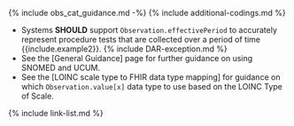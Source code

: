 
<!-- 
include parameters:
category (optional)
example1 (optional) 
example2 (optional)
recommendation (optional - extra recommendation inserted after first sentence in obs_cat_guidance.md)
example usage:
{% raw %} 
{% include observation_guidance_1.md category="laboratory" example1=" such as 'chemistry'" example2=" (for example, a 24-Hour Urine Collection test)" recommendation="Server **SHOULD** use [Observation Category Codes] if applicable." %}
{% endraw %} -->

{% include obs_cat_guidance.md -%}
{% include additional-codings.md %}
* Systems **SHOULD** support `Observation.effectivePeriod` to accurately represent procedure tests that are collected over a period of time {{include.example2}}.
{% include DAR-exception.md %}
* See the [General Guidance] page for further guidance on using SNOMED and UCUM.
* See the [LOINC scale type to FHIR data type mapping] for guidance on which `Observation.value[x]` data type to use based on the LOINC Type of Scale.

{% include link-list.md %}
